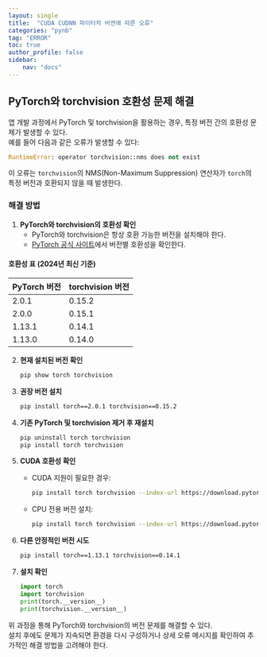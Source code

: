 ```yaml
---
layout: single
title:  "CUDA CUDNN 파이터치 버젼에 따른 오류"
categories: "pynb"
tag: "ERROR"
toc: true
author_profile: false
sidebar:
    nav: "docs"
---
```


## PyTorch와 torchvision 호환성 문제 해결

앱 개발 과정에서 PyTorch 및 torchvision을 활용하는 경우, 특정 버전 간의 호환성 문제가 발생할 수 있다.  
예를 들어 다음과 같은 오류가 발생할 수 있다:  

```python
RuntimeError: operator torchvision::nms does not exist
```

이 오류는 `torchvision`의 NMS(Non-Maximum Suppression) 연산자가 `torch`의 특정 버전과 호환되지 않을 때 발생한다.  

### 해결 방법

1. **PyTorch와 torchvision의 호환성 확인**
   - PyTorch와 torchvision은 항상 호환 가능한 버전을 설치해야 한다.
   - [PyTorch 공식 사이트](https://pytorch.org/get-started/previous-versions/)에서 버전별 호환성을 확인한다.  

#### 호환성 표 (2024년 최신 기준)
| PyTorch 버전 | torchvision 버전 |
|--------------|-------------------|
| 2.0.1        | 0.15.2            |
| 2.0.0        | 0.15.1            |
| 1.13.1       | 0.14.1            |
| 1.13.0       | 0.14.0            |

2. **현재 설치된 버전 확인**
   ```bash
   pip show torch torchvision
   ```

3. **권장 버전 설치**
   ```bash
   pip install torch==2.0.1 torchvision==0.15.2
   ```

4. **기존 PyTorch 및 torchvision 제거 후 재설치**
   ```bash
   pip uninstall torch torchvision
   pip install torch torchvision
   ```

5. **CUDA 호환성 확인**
   - CUDA 지원이 필요한 경우:
     ```bash
     pip install torch torchvision --index-url https://download.pytorch.org/whl/cu124
     ```
   - CPU 전용 버전 설치:
     ```bash
     pip install torch torchvision --index-url https://download.pytorch.org/whl/cpu
     ```

6. **다른 안정적인 버전 시도**
   ```bash
   pip install torch==1.13.1 torchvision==0.14.1
   ```

7. **설치 확인**
   ```python
   import torch
   import torchvision
   print(torch.__version__)
   print(torchvision.__version__)
   ```

위 과정을 통해 PyTorch와 torchvision의 버전 문제를 해결할 수 있다.  
설치 후에도 문제가 지속되면 환경을 다시 구성하거나 상세 오류 메시지를 확인하여 추가적인 해결 방법을 고려해야 한다.  

